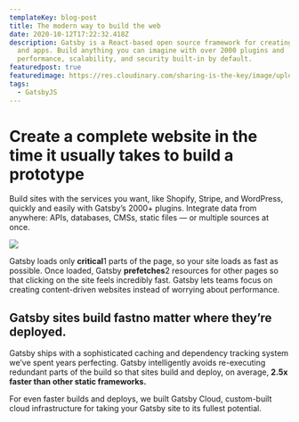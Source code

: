 ```yaml
---
templateKey: blog-post
title: The modern way to build the web
date: 2020-10-12T17:22:32.418Z
description: Gatsby is a React-based open source framework for creating websites
  and apps. Build anything you can imagine with over 2000 plugins and
  performance, scalability, and security built-in by default.
featuredpost: true
featuredimage: https://res.cloudinary.com/sharing-is-the-key/image/upload/v1602523411/HZ-pCQcP_400x400_axt2j8.png
tags:
  - GatsbyJS
---
```

# Create a **complete website** in the time it usually takes to build a prototype

Build sites with the services you want, like Shopify, Stripe, and WordPress, quickly and easily with Gatsby’s 2000+ plugins. Integrate data from anywhere: APIs, databases, CMSs, static files — or multiple sources at once.

![](https://www.gatsbyjs.com/static/9a172caa0d7bafa251ede1162087bded/685e5/home-page_fast-to-build.jpg)



Gatsby loads only **critical**1 parts of the page, so your site loads as fast as possible. Once loaded, Gatsby **prefetches**2 resources for other pages so that clicking on the site feels incredibly fast. Gatsby lets teams focus on creating content-driven websites instead of worrying about performance.

## Gatsby sites build fast**no matter where they’re deployed.**



Gatsby ships with a sophisticated caching and dependency tracking system we’ve spent years perfecting. Gatsby intelligently avoids re-executing redundant parts of the build so that sites build and deploy, on average, **2.5x faster than other static frameworks.**

For even faster builds and deploys, we built Gatsby Cloud, custom-built cloud infrastructure for taking your Gatsby site to its fullest potential.